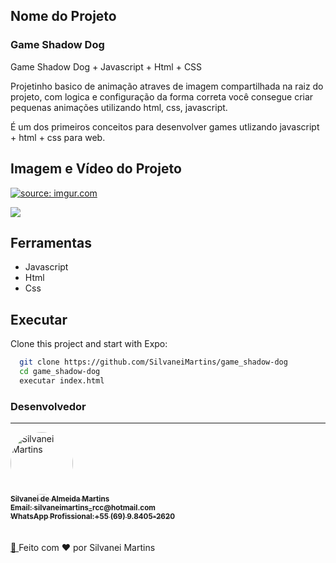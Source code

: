 ## Nome do Projeto
### Game Shadow Dog

Game Shadow Dog + Javascript + Html + CSS

Projetinho basico de animação atraves de imagem compartilhada na raiz do projeto, com logica e configuração da forma correta você consegue criar pequenas animações utilizando html, css, javascript.

É um dos primeiros conceitos para desenvolver games utlizando javascript + html + css para web.


## Imagem e Vídeo do Projeto
<a href="https://imgur.com/euyOEAq"><img src="https://i.imgur.com/euyOEAq.png" title="source: imgur.com" /></a>

![](https://i.imgur.com/gBVFpoc.gif)


## Ferramentas

- Javascript
- Html
- Css

## Executar


Clone this project and start with Expo:
```bash
  git clone https://github.com/SilvaneiMartins/game_shadow-dog
  cd game_shadow-dog
  executar index.html
```

### Desenvolvedor

---

<a href="https://github.com/SilvaneiMartins">
    <img
        style="border-radius:50%"
        src="https://github.com/SilvaneiMartins.png"
        width="100px;"
        alt="Silvanei Martins"
    />
    <br />
    <sub>
        <b>Silvanei de Almeida Martins</b>
    <br />
        <b>Email: silvaneimartins_rcc@hotmail.com</b>
    <br />
        <b>WhatsApp Profissional:+55 (69) 9.8405-2620</b>
    </sub>
    <br />
    <br />
    <br />
</a>
     <a href="https://github.com/SilvaneiMartins" title="Silvanei martins" >
    🚀
 </a>
Feito com ❤️ por Silvanei Martins
